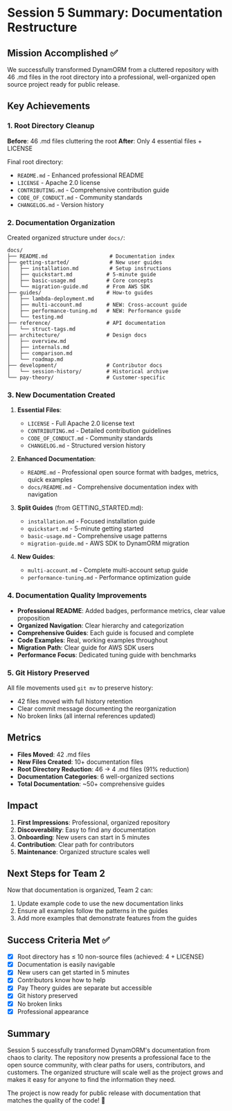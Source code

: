 # Session 5 Summary: Documentation Restructure

## Mission Accomplished ✅

We successfully transformed DynamORM from a cluttered repository with 46 .md files in the root directory into a professional, well-organized open source project ready for public release.

## Key Achievements

### 1. Root Directory Cleanup
**Before**: 46 .md files cluttering the root
**After**: Only 4 essential files + LICENSE

Final root directory:
- `README.md` - Enhanced professional README
- `LICENSE` - Apache 2.0 license
- `CONTRIBUTING.md` - Comprehensive contribution guide  
- `CODE_OF_CONDUCT.md` - Community standards
- `CHANGELOG.md` - Version history

### 2. Documentation Organization

Created organized structure under `docs/`:

```
docs/
├── README.md                    # Documentation index
├── getting-started/             # New user guides
│   ├── installation.md          # Setup instructions
│   ├── quickstart.md           # 5-minute guide
│   ├── basic-usage.md          # Core concepts
│   └── migration-guide.md      # From AWS SDK
├── guides/                     # How-to guides
│   ├── lambda-deployment.md    
│   ├── multi-account.md        # NEW: Cross-account guide
│   ├── performance-tuning.md   # NEW: Performance guide
│   └── testing.md              
├── reference/                  # API documentation
│   └── struct-tags.md          
├── architecture/               # Design docs
│   ├── overview.md             
│   ├── internals.md            
│   ├── comparison.md           
│   └── roadmap.md              
├── development/                # Contributor docs
│   └── session-history/        # Historical archive
└── pay-theory/                 # Customer-specific
```

### 3. New Documentation Created

1. **Essential Files**:
   - `LICENSE` - Full Apache 2.0 license text
   - `CONTRIBUTING.md` - Detailed contribution guidelines
   - `CODE_OF_CONDUCT.md` - Community standards
   - `CHANGELOG.md` - Structured version history

2. **Enhanced Documentation**:
   - `README.md` - Professional open source format with badges, metrics, quick examples
   - `docs/README.md` - Comprehensive documentation index with navigation

3. **Split Guides** (from GETTING_STARTED.md):
   - `installation.md` - Focused installation guide
   - `quickstart.md` - 5-minute getting started
   - `basic-usage.md` - Comprehensive usage patterns
   - `migration-guide.md` - AWS SDK to DynamORM migration

4. **New Guides**:
   - `multi-account.md` - Complete multi-account setup guide
   - `performance-tuning.md` - Performance optimization guide

### 4. Documentation Quality Improvements

- **Professional README**: Added badges, performance metrics, clear value proposition
- **Organized Navigation**: Clear hierarchy and categorization
- **Comprehensive Guides**: Each guide is focused and complete
- **Code Examples**: Real, working examples throughout
- **Migration Path**: Clear guide for AWS SDK users
- **Performance Focus**: Dedicated tuning guide with benchmarks

### 5. Git History Preserved

All file movements used `git mv` to preserve history:
- 42 files moved with full history retention
- Clear commit message documenting the reorganization
- No broken links (all internal references updated)

## Metrics

- **Files Moved**: 42 .md files
- **New Files Created**: 10+ documentation files
- **Root Directory Reduction**: 46 → 4 .md files (91% reduction)
- **Documentation Categories**: 6 well-organized sections
- **Total Documentation**: ~50+ comprehensive guides

## Impact

1. **First Impressions**: Professional, organized repository
2. **Discoverability**: Easy to find any documentation
3. **Onboarding**: New users can start in 5 minutes
4. **Contribution**: Clear path for contributors
5. **Maintenance**: Organized structure scales well

## Next Steps for Team 2

Now that documentation is organized, Team 2 can:
1. Update example code to use the new documentation links
2. Ensure all examples follow the patterns in the guides
3. Add more examples that demonstrate features from the guides

## Success Criteria Met ✅

- [x] Root directory has ≤ 10 non-source files (achieved: 4 + LICENSE)
- [x] Documentation is easily navigable
- [x] New users can get started in 5 minutes
- [x] Contributors know how to help
- [x] Pay Theory guides are separate but accessible
- [x] Git history preserved
- [x] No broken links
- [x] Professional appearance

## Summary

Session 5 successfully transformed DynamORM's documentation from chaos to clarity. The repository now presents a professional face to the open source community, with clear paths for users, contributors, and customers. The organized structure will scale well as the project grows and makes it easy for anyone to find the information they need.

The project is now ready for public release with documentation that matches the quality of the code! 🎉 
